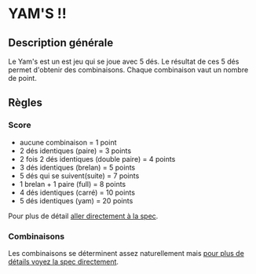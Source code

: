 # YAM'S !!

## Description générale

Le Yam's est un est jeu qui se joue avec 5 dés.
Le résultat de ces 5 dés permet d'obtenir des combinaisons.
Chaque combinaison vaut un nombre de point.

## Règles

### Score
- aucune combinaison = 1 point
- 2 dés identiques (paire) = 3 points
- 2 fois 2 dés identiques (double paire) = 4 points
- 3 dés identiques (brelan) = 5 points
- 5 dés qui se suivent(suite) = 7 points
- 1 brelan + 1 paire (full) = 8 points
- 4 dés identiques (carré) = 10 points
- 5 dés identiques (yam) = 20 points

Pour plus de détail [aller directement à la spec](src/test/resources/org/fnac/yams/Score.feature "Gherkin rules").

### Combinaisons
Les combinaisons se déterminent assez naturellement mais [pour plus de détails voyez la spec directement](src/test/resources/org/fnac/yams/Combination.feature "Gherkin rules HARD").
